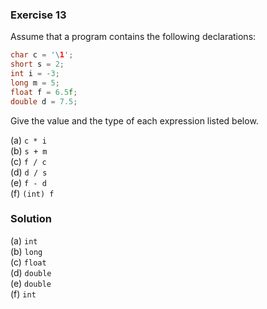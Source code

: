 ### Exercise 13

Assume that a program contains the following declarations:

```c
char c = '\1';
short s = 2;
int i = -3;
long m = 5;
float f = 6.5f;
double d = 7.5;
```

Give the value and the type of each expression listed below.

(a) `c * i`  
(b) `s + m`  
(c) `f / c`  
(d) `d / s`  
(e) `f - d`  
(f) `(int) f`

### Solution

(a) `int`  
(b) `long`  
(c) `float`  
(d) `double`  
(e) `double`  
(f) `int`
